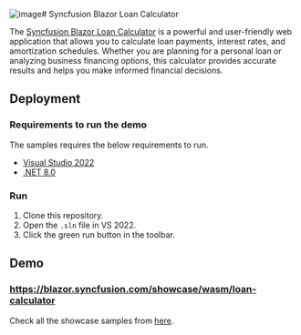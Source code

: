 ![image](https://github.com/BharatRamsf3693/blazor-showcase-loan-calculator/assets/103921986/c88acdb0-107a-4b6c-99a6-20c6d2144ba0)# Syncfusion Blazor Loan Calculator

The [Syncfusion Blazor Loan Calculator](https://blazor.syncfusion.com/showcase/wasm/loan-calculator) is a powerful and user-friendly web application that allows you to calculate loan payments, interest rates, and amortization schedules. Whether you are planning for a personal loan or analyzing business financing options, this calculator provides accurate results and helps you make informed financial decisions.

## Deployment

### Requirements to run the demo

The samples requires the below requirements to run.

* [Visual Studio 2022](https://visualstudio.microsoft.com/vs/)
* [.NET 8.0](https://dotnet.microsoft.com/en-us/download/dotnet/8.0)

### Run

1. Clone this repository.
2. Open the `.sln` file in VS 2022.
3. Click the green run button in the toolbar.

## Demo

### <a href="https://blazor.syncfusion.com/showcase/wasm/loan-calculator" target="_blank">https://blazor.syncfusion.com/showcase/wasm/loan-calculator</a>

Check all the showcase samples from <a href="https://blazor.syncfusion.com" target="_blank">here</a>.
